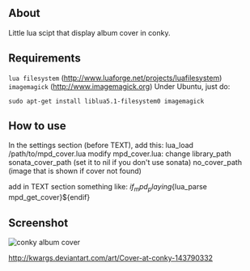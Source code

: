 About
------------
Little lua scipt that display album cover in conky.

Requirements
------------
`lua filesystem` (http://www.luaforge.net/projects/luafilesystem) 
`imagemagick` (http://www.imagemagick.org)
Under Ubuntu, just do:

    sudo apt-get install liblua5.1-filesystem0 imagemagick

How to use
------------
In the settings section (before TEXT), add this:
    lua_load /path/to/mpd_cover.lua
modify mpd_cover.lua:
    change library_path
    sonata_cover_path (set it to nil if you don't use sonata)
    no_cover_path (image that is shown if cover not found)

add in TEXT section something like:
    ${if_mpd_playing}${lua_parse mpd_get_cover}${endif}

Screenshot
------------

![conky album cover](http://th09.deviantart.net/fs50/300W/i/2009/320/a/d/Cover_at_conky_by_kwargs.png "conky album cover")

http://kwargs.deviantart.com/art/Cover-at-conky-143790332


